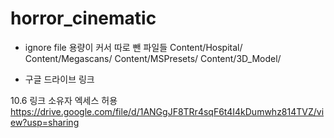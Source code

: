 # horror_cinematic

- ignore file
용량이 커서 따로 뺀 파일들
Content/Hospital/
Content/Megascans/
Content/MSPresets/
Content/3D_Model/

- 구글 드라이브 링크

10.6
링크 소유자 엑세스 허용
https://drive.google.com/file/d/1ANGgJF8TRr4sqF6t4I4kDumwhz814TVZ/view?usp=sharing
